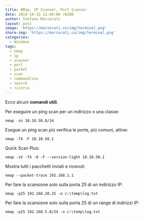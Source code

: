 ```yaml
---
title: NMap, IP Scanner, Port Scanner
date: 2019-10-15 12:40:00 +0200
author: Stefano Marzorati
layout: post
image: 'https://marzorati.co/img/terminal.png'
share-img: 'https://marzorati.co/img/terminal.png'
categories:
  - Windows
tags:
  - nmap
  - ip
  - scanner
  - port
  - packet
  - scan
  - commandline
  - search
  - ricerca
---
```

Ecco alcuni **comandi utili**.   

Per eseguire un ping scan per un indirizzo o una classe:   

	nmap -sn 10.10.50.0/24

Esegue un ping scan più verifica le porte, più comuni, attive:   

	nmap -T4 -F 10.10.50.1

Quick Scan Plus:   

	nmap -sV -T4 -O -F --version-light 10.10.50.1

Mostra tutti i pacchetti inviati e ricevuti:   

	nmap --packet-trace 192.168.1.1

Per fare la scansione solo sulla porta 25 di un indirizzo IP:   

	nmap -p25 192.168.20.25 -o c:\temp\log.txt

Per fare la scansione solo sulla porta 25 di un range di indirizzi IP:   

	nmap -p25 192.168.5.0/24 -o c:\temp\log.txt